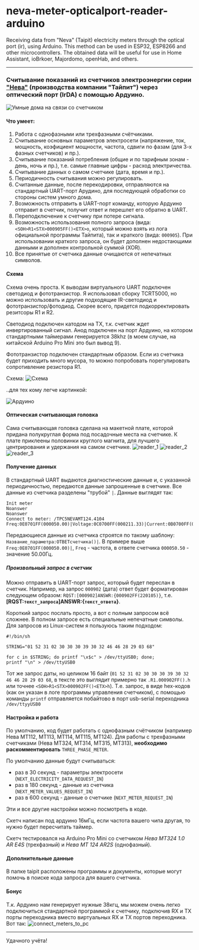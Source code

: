 # neva-meter-opticalport-reader-arduino
Receiving data from "Neva" (Taipit) electricity meters through the optical port (ir), using Arduino.
This method can be used in ESP32, ESP8266 and other microcontrollers. The obtained data will be useful for use in Home Assistant, ioBrkoer, Majordomo, openHab, and others.

***
### Считывание показаний из счетчиков электроэнергии серии ["Нева"](https://www.meters.taipit.ru/) (производства компании "Тайпит") через оптический порт (IrDA) с помощью Ардуино.
![Умные дома на связи со счетчиком](https://user-images.githubusercontent.com/10677129/148292316-35875fd2-528c-4485-911d-35341f7fa3cb.png)

#### Что умеет:
1. Работа с однофазными или трехфазными счётчиками.
2. Считывание основных параметров электросети (напряжение, ток, мощность, коэфициент мощности, частота, сдвиги по фазам (для 3-х фазных счетчиков) и пр.).
3. Считывание показаний потребления (общие и по тарифным зонам - день, ночь и пр.), т.е. самые главные цифры - расход электричества.
4. Считывание данных о самом счетчике (дата, время и пр.).
5. Периодичность считывания можно регулировать.
6. Считанные данные, после перекодировки, отправляются на стандартный UART-порт Арудино, для последующей обработки со стороны систем умного дома.
7. Возможность отправить в UART-порт команду, которую Ардуино отправит в счетчик, получит ответ и перешлет его обратно в UART.
8. Переподключение к счетчику при потере сигнала.
9. Возможность использования полного запроса (вида: `<SOH>R1<STX>000905FF()<ETX>o`, который можно взять из лога официальной программы Тайпита), так и краткого (вида: `000905`). При использовании краткого запроса, он будет дополнен недостающими данными и дополнен контрольной суммой (XOR).
10. Все принятые от счетчика данные очищаются от непечатных символов.


#### Схема
Схема очень проста. К выводам виртуального UART подключен светодиод и фототранзистор. Я использовал сборку TCRT5000, но можно использовать и другие подходящие IR-светодиод и фототранзистор/фотодиод. Скорее всего, придется подкорректировать резитсоры R1 и R2.

Светодиод подключен катодом на TX, т.к. счетчик ждет инвертированный сигнал. Анод подключен на порт Ардуино, на котором стандартными таймерами генерируется 38khz (в моем случае, на китайской Arduino Pro Mini это был вывод 9).

Фототранзистор подключен стандартным образом. Если из счетчика будет приходить много мусора, то можно попробовать порегулировать сопротивление резистора R1.

Схема:
![Схема](https://user-images.githubusercontent.com/10677129/148289707-d8d19352-d942-4939-b557-d2871ddfab8d.png)


..для тех кому легче картинкой:

![Ардуино](https://user-images.githubusercontent.com/10677129/148289768-4e554e44-04f0-4326-942b-ea03a5b4770e.png)


#### Оптическая считывающая головка
Сама считывающая головка сделана на макетной плате, которой придана полукруглая форма под посадочные места на счетчике. К плате приклеены половинки круглого магнита, для лучшего центрирования и удержания на самом счетчике.
![reader_1](https://user-images.githubusercontent.com/10677129/148289815-92c99d06-1c24-499c-97dd-a30b9c557b03.png)
![reader_2](https://user-images.githubusercontent.com/10677129/148289819-e88576fc-cd68-44ae-9a6a-c632d3dadf06.png)
![reader_3](https://user-images.githubusercontent.com/10677129/148289824-76f52c91-d393-4f51-b1e3-1de3bfeba2e8.png)


#### Получение данных
В стандартный UART выдаются диагностические данные и, с указанной периодичностью, передаются данные запрошенные в счетчике. Все данные из счетчика разделены "трубой" `|`. 
Данные выглядят так:
```
Init meter
Noanswer
Noanswer
Connect to meter: /TPC5NEVAMT124.4104
Freq:0E0701FF(000050.00)|Voltage:0C0700FF(000211.33)|Current:0B0700FF(000000.00)|APower:100700FF(00000000)|PowerFactor:0D07FFFF(20.00)...|...|...|...
```
Передающиеся данные из счетчика строятся по такому шаблону: `Название_параметра:ОТВЕТсчетчика()|`. В примере выше `Freq:0E0701FF(000050.00)|`, `Freq` - частота, в ответе счетчика `000050.50` - значение 50.00Гц.

##### Произвольный запрос в счетчик
Можно отправить в UART-порт запрос, который будет переслан в счетчик. Например, на запрос `000902` (дата) ответ будет форматирован следующем образом: `RQST:[000902]ANSWR:{000902FF(220105)}`, т.е. **[RQST:`текст_запроса`]ANSWR:{`текст_ответа`}**.

Короткий запрос послать просто, а вот с полным запросом всё сложнее. В полном запросе есть специальные непечатные символы. Для запросов из Linux-систем я пользуюсь таким подходом:
```
#!/bin/sh

STRING="01 52 31 02 30 30 30 39 30 32 46 46 28 29 03 68"

for c in $STRING; do printf "\x$c" > /dev/ttyUSB0; done;
printf "\n" > /dev/ttyUSB0
```
Тот же запрос даты, но целиком 16 байт (`01 52 31 02 30 30 30 39 30 32 46 46 28 29 03 68`, в тексте это выглядит примерно так `.R1.000902FF().h` или точнее `<SOH>R1<STX>000902FF()<ETX>h`).
Т.е. запрос, в виде hex-кодов (как он указан в логе программы управления счетчиком), с помощью команды `printf` отправляется побайтово в порт usb-serial переходника `/dev/ttyyUSB0`


#### Настройка и работа
По умолчанию, код будет работать с однофазным счётчиком (например Нева МТ112, МТ113, МТ114, МТ115, МТ124). Для работы с трехфазными счетчиками (Нева МТ324, МТ314, МТ315, МТ313), **необходимо раскомментировать** `THREE_PHASE_METER`.

По умолчанию данные будут считываться:
* раз в 30 секунд - параметры электросети (`NEXT_ELECTRICITY_DATA_REQUEST_IN`)
* раз в 180 секунд - данные из счетчика (`NEXT_METER_VALUES_REQUEST_IN`)
* раз в 600 секунд - данные о счетчике (`NEXT_METER_REQUEST_IN`)

Эти и все другие настройки можно посмотреть в коде.

Скетч написан под ардуино 16мГц, если частота вашего чипа другая, то нужно будет пересчитать таймер.

Скетч тестировался на Arduino Pro Mini со счетчиком *Нева MT324 1.0 AR E4S* (трехфазный) и *Нева МТ 124 AR2S* (однофазный).

#### Дополнительные данные
В папке taipit расположены программы и документы, которые могут помочь в поиске кода запроса для вашего счетчика.

#### Бонус
Т.к. Ардуино нам генерирует нужные 38кгц, мы можем очень легко подключиться стандартной программой к счетчику, подключив RX и TX порты переходника вместо виртуальных RX и TX портов переходника. Вот так:
![connect_meters_to_pc](https://user-images.githubusercontent.com/10677129/148290077-59f08741-e6a0-4796-b0b1-e677b1ae9fe5.png)

***
Удачного учёта!
